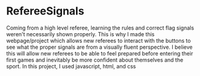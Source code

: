 # RefereeSignals
Coming from a high level referee, learning the rules and correct flag signals weren't necessarily shown properly. This is why I made this webpage/project which allows new referees to 
interact with the buttons to see what the proper signals are from a visually fluent perspective. I believe this will allow new referees to be able to feel prepared before entering their
first games and inevitably be more confident about themselves and the sport. In this project, I used javascript, html, and css
